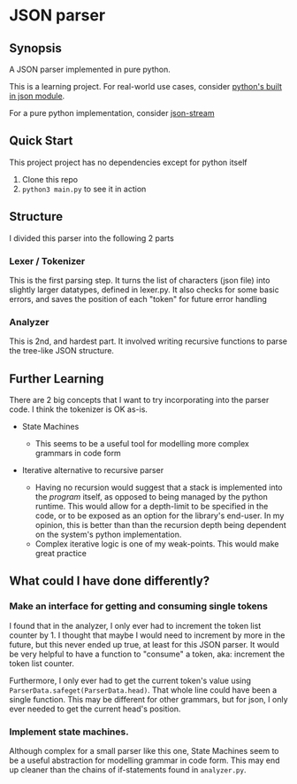 # JSON parser
## Synopsis
A JSON parser implemented in pure python.

This is a learning project. For real-world use cases, consider [python's
built in json module](https://docs.python.org/3/library/json.html).

For a pure python implementation, consider 
[json-stream](https://github.com/daggaz/json-stream)


## Quick Start
This project project has no dependencies except for python itself
1. Clone this repo
2. `python3 main.py` to see it in action


## Structure
I divided this parser into the following 2 parts

### Lexer / Tokenizer
This is the first parsing step. It turns the list of characters (json file)
into slightly larger datatypes, defined in lexer.py. It also checks for some
basic errors, and saves the position of each "token" for future error handling

### Analyzer
This is 2nd, and hardest part. It involved writing recursive functions to parse 
the tree-like JSON structure.


## Further Learning
There are 2 big concepts that I want to try incorporating into the parser code. 
I think the tokenizer is OK as-is.

- State Machines
  - This seems to be a useful tool for modelling more complex grammars in code
    form

- Iterative alternative to recursive parser
  - Having no recursion would suggest that a stack is implemented into the
    *program* itself, as opposed to being managed by the python runtime. This
    would allow for a depth-limit to be specified in the code, or to be 
    exposed as an option for the library's end-user. In my opinion, this is 
    better than than the recursion depth being dependent on the system's python
    implementation.
  - Complex iterative logic is one of my weak-points. This would make great 
    practice


## What could I have done differently?
### Make an interface for getting and consuming single tokens
I found that in the analyzer, I only ever had to increment the token list counter
by 1. I thought that maybe I would need to increment by more in the future, but 
this never ended up true, at least for this JSON parser. It would be very helpful
to have a function to "consume" a token, aka: increment the token list counter.

Furthermore, I only ever had to get the current token's value using 
`ParserData.safeget(ParserData.head)`. That whole line could have been a single
function. This may be different for other grammars, but for json, I only ever
needed to get the current head's position.


### Implement state machines.
Although complex for a small parser like this one, State Machines seem to be a 
useful abstraction for modelling grammar in code form. This may end up cleaner 
than the chains of if-statements found in `analyzer.py`.


